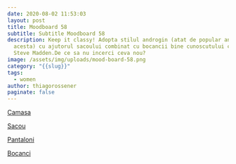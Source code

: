 ```yaml
---
date: 2020-08-02 11:53:03
layout: post
title: Moodboard 58
subtitle: Subtitle Moodboard 58
description: Keep it classy! Adopta stilul androgin (atat de popular anul
  acesta) cu ajutorul sacoului combinat cu bocancii bine cunoscutului creator
  Steve Madden.De ce sa nu incerci ceva nou?
image: /assets/img/uploads/mood-board-58.png
category: "{{slug}}"
tags:
  - women
author: thiagorossener
paginate: false
---
```

[Camasa](http://bit.do/fG9X6)

[Sacou](http://bit.do/fG9Yf)

[Pantaloni](http://bit.do/fG9Yb)

[Bocanci](http://bit.do/fG9Yd)